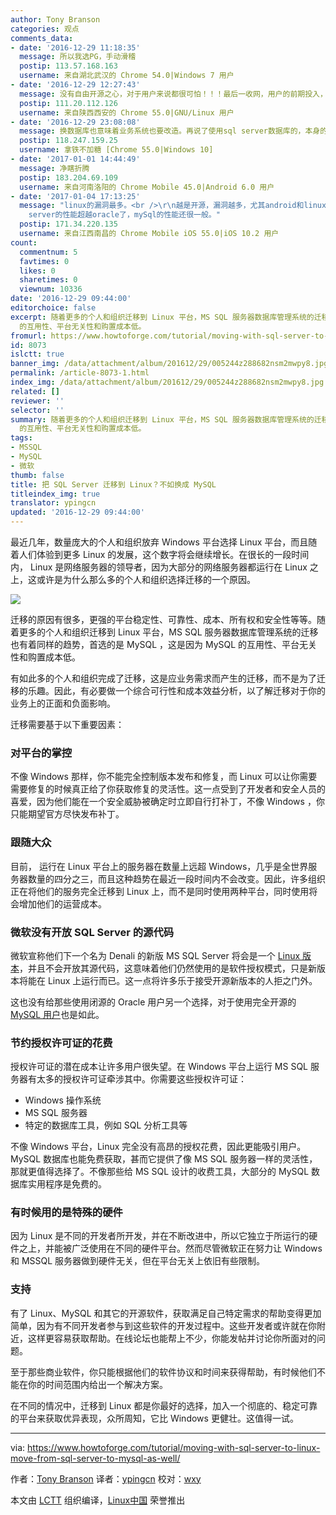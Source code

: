 ```yaml
---
author: Tony Branson
categories: 观点
comments_data:
- date: '2016-12-29 11:18:35'
  message: 所以我选PG，手动滑稽
  postip: 113.57.168.163
  username: 来自湖北武汉的 Chrome 54.0|Windows 7 用户
- date: '2016-12-29 12:27:43'
  message: 没有自由开源之心，对于用户来说都很可怕！！！最后一收网，用户的前期投入，维护队伍建设都是问题，只能看着人家做地要价呆若木鸡呐！！！
  postip: 111.20.112.126
  username: 来自陕西西安的 Chrome 55.0|GNU/Linux 用户
- date: '2016-12-29 23:08:08'
  message: 换数据库也意味着业务系统也要改造。再说了使用sql server数据库的，本身的业务系统想必也用了很多微软的产品，这就不仅仅是换数据库的问题了。
  postip: 118.247.159.25
  username: 拿铁不加糖 [Chrome 55.0|Windows 10]
- date: '2017-01-01 14:44:49'
  message: 净瞎折腾
  postip: 183.204.69.109
  username: 来自河南洛阳的 Chrome Mobile 45.0|Android 6.0 用户
- date: '2017-01-04 17:13:25'
  message: "linux的漏洞最多。<br />\r\n越是开源，漏洞越多，尤其android和linux的漏洞最多。<br />\r\n再说了，sql
    server的性能超越oracle了，mySql的性能还很一般。"
  postip: 171.34.220.135
  username: 来自江西南昌的 Chrome Mobile iOS 55.0|iOS 10.2 用户
count:
  commentnum: 5
  favtimes: 0
  likes: 0
  sharetimes: 0
  viewnum: 10336
date: '2016-12-29 09:44:00'
editorchoice: false
excerpt: 随着更多的个人和组织迁移到 Linux 平台，MS SQL 服务器数据库管理系统的迁移也有着同样的趋势，首选的是 MySQL ，这是因为 MySQL
  的互用性、平台无关性和购置成本低。
fromurl: https://www.howtoforge.com/tutorial/moving-with-sql-server-to-linux-move-from-sql-server-to-mysql-as-well/
id: 8073
islctt: true
banner_img: /data/attachment/album/201612/29/005244z288682nsm2mwpy8.jpg
permalink: /article-8073-1.html
index_img: /data/attachment/album/201612/29/005244z288682nsm2mwpy8.jpg.thumb.jpg
related: []
reviewer: ''
selector: ''
summary: 随着更多的个人和组织迁移到 Linux 平台，MS SQL 服务器数据库管理系统的迁移也有着同样的趋势，首选的是 MySQL ，这是因为 MySQL
  的互用性、平台无关性和购置成本低。
tags:
- MSSQL
- MySQL
- 微软
thumb: false
title: 把 SQL Server 迁移到 Linux？不如换成 MySQL
titleindex_img: true
translator: ypingcn
updated: '2016-12-29 09:44:00'
---
```


最近几年，数量庞大的个人和组织放弃 Windows 平台选择 Linux 平台，而且随着人们体验到更多 Linux 的发展，这个数字将会继续增长。在很长的一段时间内， Linux 是网络服务器的领导者，因为大部分的网络服务器都运行在 Linux 之上，这或许是为什么那么多的个人和组织选择迁移的一个原因。


![](/data/attachment/album/201612/29/005244z288682nsm2mwpy8.jpg)


迁移的原因有很多，更强的平台稳定性、可靠性、成本、所有权和安全性等等。随着更多的个人和组织迁移到 Linux 平台，MS SQL 服务器数据库管理系统的迁移也有着同样的趋势，首选的是 MySQL ，这是因为 MySQL 的互用性、平台无关性和购置成本低。


有如此多的个人和组织完成了迁移，这是应业务需求而产生的迁移，而不是为了迁移的乐趣。因此，有必要做一个综合可行性和成本效益分析，以了解迁移对于你的业务上的正面和负面影响。


迁移需要基于以下重要因素：


### 对平台的掌控


不像 Windows 那样，你不能完全控制版本发布和修复，而 Linux 可以让你需要需要修复的时候真正给了你获取修复的灵活性。这一点受到了开发者和安全人员的喜爱，因为他们能在一个安全威胁被确定时立即自行打补丁，不像 Windows ，你只能期望官方尽快发布补丁。


### 跟随大众


目前， 运行在 Linux 平台上的服务器在数量上远超 Windows，几乎是全世界服务器数量的四分之三，而且这种趋势在最近一段时间内不会改变。因此，许多组织正在将他们的服务完全迁移到 Linux 上，而不是同时使用两种平台，同时使用将会增加他们的运营成本。


### 微软没有开放 SQL Server 的源代码


微软宣称他们下一个名为 Denali 的新版 MS SQL Server 将会是一个 [Linux 版本](/article-7967-1.html)，并且不会开放其源代码，这意味着他们仍然使用的是软件授权模式，只是新版本将能在 Linux 上运行而已。这一点将许多乐于接受开源新版本的人拒之门外。


这也没有给那些使用闭源的 Oracle 用户另一个选择，对于使用完全开源的 [MySQL 用户](http://www.scalearc.com/how-it-works/products/scalearc-for-mysql)也是如此。


### 节约授权许可证的花费


授权许可证的潜在成本让许多用户很失望。在 Windows 平台上运行 MS SQL 服务器有太多的授权许可证牵涉其中。你需要这些授权许可证：


* Windows 操作系统
* MS SQL 服务器
* 特定的数据库工具，例如 SQL 分析工具等


不像 Windows 平台，Linux 完全没有高昂的授权花费，因此更能吸引用户。 MySQL 数据库也能免费获取，甚而它提供了像 MS SQL 服务器一样的灵活性，那就更值得选择了。不像那些给 MS SQL 设计的收费工具，大部分的 MySQL 数据库实用程序是免费的。


### 有时候用的是特殊的硬件


因为 Linux 是不同的开发者所开发，并在不断改进中，所以它独立于所运行的硬件之上，并能被广泛使用在不同的硬件平台。然而尽管微软正在努力让 Windows 和 MSSQL 服务器做到硬件无关，但在平台无关上依旧有些限制。


### 支持


有了 Linux、MySQL 和其它的开源软件，获取满足自己特定需求的帮助变得更加简单，因为有不同开发者参与到这些软件的开发过程中。这些开发者或许就在你附近，这样更容易获取帮助。在线论坛也能帮上不少，你能发帖并讨论你所面对的问题。


至于那些商业软件，你只能根据他们的软件协议和时间来获得帮助，有时候他们不能在你的时间范围内给出一个解决方案。


在不同的情况中，迁移到 Linux 都是你最好的选择，加入一个彻底的、稳定可靠的平台来获取优异表现，众所周知，它比 Windows 更健壮。这值得一试。




---


via: <https://www.howtoforge.com/tutorial/moving-with-sql-server-to-linux-move-from-sql-server-to-mysql-as-well/>


作者：[Tony Branson](https://twitter.com/howtoforgecom) 译者：[ypingcn](https://github.com/ypingcn) 校对：[wxy](https://github.com/wxy)


本文由 [LCTT](https://github.com/LCTT/TranslateProject) 组织编译，[Linux中国](https://linux.cn/) 荣誉推出